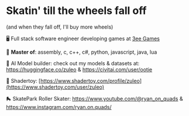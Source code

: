 # Skatin' till the wheels fall off
(and when they fall off, I'll buy more wheels)

🖥️ Full stack software engineer developing games at [3ee Games](https://3ee.com)

🐐 **Master of**: assembly, c, c++, c#, python, javascript, java, lua

🤖 AI Model builder: check out my models & datasets at: https://huggingface.co/zuleo & https://civitai.com/user/ootie

🎨 Shadertoy: [https://www.shadertoy.com/profile/zuleo](https://www.shadertoy.com/user/zuleo)

🛼 SkatePark Roller Skater: https://www.youtube.com/@ryan_on_quads & https://www.instagram.com/ryan.on.quads/
